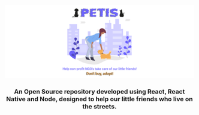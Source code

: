 <div align=center>

![BANNER](./layouts/export/banner.png)

<h3>An Open Source repository developed using React, React Native and Node, designed to help our little friends who live on the streets.</h3> 

</div>
